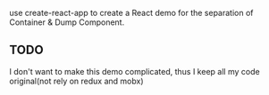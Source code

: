 use create-react-app to create a React demo for the separation of Container & Dump Component.

## TODO
I don't want to make this demo complicated, thus I keep all my code original(not rely on redux and mobx)
